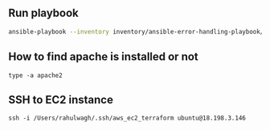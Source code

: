## Run playbook

```bash
ansible-playbook --inventory inventory/ansible-error-handling-playbook/hosts ansible-error-handling-playbook.yml
```


## How to find apache is installed or not 

```
type -a apache2 
```


## SSH to EC2 instance

```
ssh -i /Users/rahulwagh/.ssh/aws_ec2_terraform ubuntu@18.198.3.146
```